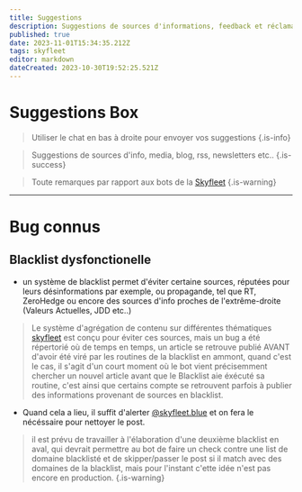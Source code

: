 ```yaml
---
title: Suggestions
description: Suggestions de sources d'informations, feedback et réclamations !
published: true
date: 2023-11-01T15:34:35.212Z
tags: skyfleet
editor: markdown
dateCreated: 2023-10-30T19:52:25.521Z
---
```


# Suggestions Box

> Utiliser le chat en bas à droite pour envoyer vos suggestions
{.is-info}

> Suggestions de sources d'info, media, blog, rss, newsletters etc..
{.is-success}

> Toute remarques par rapport aux bots de la [Skyfleet](/fr/skyfleet)
{.is-warning}


---

# Bug connus

## Blacklist dysfonctionelle

- un système de blacklist permet d'éviter certaine sources, réputées pour leurs désinformations par exemple, ou propagande, tel que RT, ZeroHedge ou encore des sources d'info proches de l'extrême-droite (Valeurs Actuelles, JDD etc..)

> Le système d'agrégation de contenu sur différentes thématiques [skyfleet](/fr/skyfleet) est conçu pour éviter ces sources, mais un bug a été répertorié où de temps en temps, un article se retrouve publié AVANT d'avoir été viré par les routines de la blacklist en ammont, quand c'est le cas, il s'agit d'un court moment où le bot vient précisemment chercher un nouvel article avant que le Blacklist aie éxécuté sa routine, c'est ainsi que certains compte se retrouvent parfois à publier des informations provenant de sources en blacklist. 

- Quand cela a lieu, il suffit d'alerter [@skyfleet.blue](https://bsky.app/profile/skyfleet.blue) et on fera le nécéssaire pour nettoyer le post. 

> il est prévu de travailler à l'élaboration d'une deuxième blacklist en aval, qui devrait permettre au bot de faire un check contre une list de domaine blacklisté et de skipper/passer le post si il match avec des domaines de la blacklist, mais pour l'instant c'ette idée n'est pas encore en production. 
{.is-warning}


